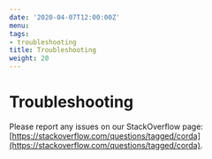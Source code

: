 ```yaml
---
date: '2020-04-07T12:00:00Z'
menu:
tags:
- troubleshooting
title: Troubleshooting
weight: 20
---
```



# Troubleshooting

Please report any issues on our StackOverflow page: [https://stackoverflow.com/questions/tagged/corda](https://stackoverflow.com/questions/tagged/corda).

